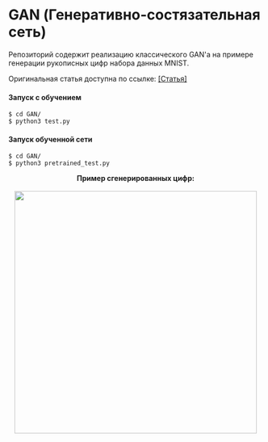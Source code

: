 # GAN (Генеративно-состязательная сеть)

Репозиторий содержит реализацию классического GAN'а на примере генерации рукописных цифр набора данных MNIST.

Оригинальная статья доступна по ссылке: [[Статья]](https://arxiv.org/abs/1406.2661) 

#### Запуск с обучением
```
$ cd GAN/
$ python3 test.py
```
#### Запуск обученной сети
```
$ cd GAN/
$ python3 pretrained_test.py
```
<p align="center">
    <b>Пример сгенерированных цифр:</b>
    <br><br>
    <img src="MNIST_gen.gif" width="480">
</p>
